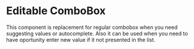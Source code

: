 # Editable ComboBox

This component is replacement for regular combobox when you need suggesting values or autocomplete. Also it can be used when you need to have oportunity enter new value if it not presented in the list.
